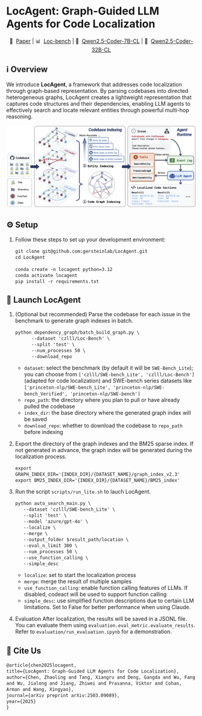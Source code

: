 # LocAgent: Graph-Guided LLM Agents for Code Localization

<p align="center">
   📑&nbsp; <a href="https://arxiv.org/abs/2503.09089" target="_blank">Paper</a>
   | 📊&nbsp; <a href="https://huggingface.co/datasets/czlll/Loc-Bench" target="_blank">Loc-bench</a>
   | 🤗&nbsp; <a href="https://huggingface.co/czlll/Qwen2.5-Coder-7B-CL" target="_blank">Qwen2.5-Coder-7B-CL</a>
   | 🤗&nbsp; <a href="https://huggingface.co/czlll/Qwen2.5-Coder-32B-CL" target="_blank">Qwen2.5-Coder-32B-CL</a>
</p>


## ℹ️ Overview
We introduce **LocAgent**, a framework that addresses code localization through graph-based representation.
By parsing codebases into directed heterogeneous graphs, LocAgent creates a lightweight representation that captures code structures and their dependencies, enabling LLM agents to effectively search and locate relevant entities through powerful multi-hop reasoning.
 <!-- <div align="center">
  <img src="./assets/overview.png" alt="Overview" width="800">
</div> -->
![MedAgents Benchmark Overview](assets/overview.png)

## ⚙️ Setup
1. Follow these steps to set up your development environment:
   ```
   git clone git@github.com:gersteinlab/LocAgent.git
   cd LocAgent

   conda create -n locagent python=3.12
   conda activate locagent
   pip install -r requirements.txt
   ```

## 🚀 Launch LocAgent
1. (Optional but recommended) Parse the codebase for each issue in the benchmark to generate graph indexes in batch.
   ```
   python dependency_graph/batch_build_graph.py \
         --dataset 'czlll/Loc-Bench' \
         --split 'test' \
         --num_processes 50 \
         --download_repo
   ```
   - `dataset`: select the benchmark (by default it will be `SWE-Bench_Lite`); you can choose from `['czlll/SWE-bench_Lite', 'czlll/Loc-Bench']`(adapted for code localization) and SWE-bench series datasets like `['princeton-nlp/SWE-bench_Lite', 'princeton-nlp/SWE-bench_Verified', 'princeton-nlp/SWE-bench']`
   - `repo_path`: the directory where you plan to pull or have already pulled the codebase
   - `index_dir`: the base directory where the generated graph index will be saved
   - `download_repo`: whether to download the codebase to `repo_path` before indexing

2. Export the directory of the graph indexes and the BM25 sparse index. If not generated in advance, the graph index will be generated during the localization process.
   ```
   export GRAPH_INDEX_DIR='{INDEX_DIR}/{DATASET_NAME}/graph_index_v2.3'
   export BM25_INDEX_DIR='{INDEX_DIR}/{DATASET_NAME}/BM25_index'
   ```

2. Run the script `scripts/run_lite.sh` to lauch LocAgent.
   ```
   python auto_search_main.py \
      --dataset 'czlll/SWE-bench_Lite' \
      --split 'test' \
      --model 'azure/gpt-4o' \
      --localize \
      --merge \
      --output_folder $result_path/location \
      --eval_n_limit 300 \
      --num_processes 50 \
      --use_function_calling \
      --simple_desc
   ```
   - `localize`: set to start the localization process
   - `merge`: merge the result of multiple samples
   - `use_function_calling`: enable function calling features of LLMs. If disabled, codeact will be used to support function calling
   -  `simple_desc`: use simplified function descriptions due to certain LLM limitations. Set to False for better performance when using Claude.

3. Evaluation
   After localization, the results will be saved in a JSONL file. You can evaluate them using `evaluation.eval_metric.evaluate_results`. Refer to `evaluation/run_evaluation.ipynb` for a demonstration.


## 📑 Cite Us

   ```
  @article{chen2025locagent,
  title={LocAgent: Graph-Guided LLM Agents for Code Localization},
  author={Chen, Zhaoling and Tang, Xiangru and Deng, Gangda and Wu, Fang and Wu, Jialong and Jiang, Zhiwei and Prasanna, Viktor and Cohan, Arman and Wang, Xingyao},
  journal={arXiv preprint arXiv:2503.09089},
  year={2025}
  }
   ```

